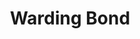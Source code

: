 ---
title: "Warding Bond"
permalink: /spells/warding-bond/
tags:
  - Spell
available_for:
  - Cleric
level: "2nd Level"
school: "Abjuration"
range: "Touch"
comp:
  - V
  - S
  - M
material: "a pair of platinum rings worth at least 50gp each, which you and the target must wear for the duration."
duration: "1 hour"
description: |
  This spell wards a willing creature you touch and creates a mystic connection between you and the target until the spell ends. While the target is within 60 feet of you, it gains a +1 bonus to AC and saving throws, and it has resistance to all damage. Also, each time it takes damage, you take the same amount of damage.

  The spell ends if you drop to 0 hit points or if you and the target become separated by more than 60 feet.

  It also ends if the spell is cast again on either of the connected creatures. You can also dismiss the spell as an action.
excerpt: "This spell wards a willing creature you touch and creates a mystic connection between you and the target until the spell ends."
source: "Basic Rules"
---